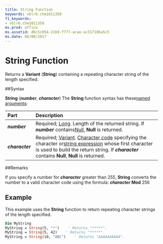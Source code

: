 ```yaml
---
title: String Function
keywords: vblr6.chm1011358
f1_keywords:
- vblr6.chm1011358
ms.prod: office
ms.assetid: d6c5c054-21b9-f777-acae-ac31710ba5c5
ms.date: 06/08/2017
---
```



# String Function



Returns a  **Variant** (**String**) containing a repeating character string of the length specified.

##Syntax

**String** (**_number_**, **_character_**)
The  **String** function syntax has these[named arguments](../../Glossary/vbe-glossary.md):


|**Part**|**Description**|
|:-----|:-----|
|**_number_**|Required; [Long](../../Glossary/vbe-glossary.md). Length of the returned string. If  **_number_** contains[Null](../../Glossary/vbe-glossary.md),  **Null** is returned.|
|**_character_**|Required; [Variant](../../Glossary/vbe-glossary.md). [Character code](../../Glossary/vbe-glossary.md) specifying the character or[string expression](../../Glossary/vbe-glossary.md) whose first character is used to build the return string. If **_character_** contains **Null**, **Null** is returned.|

##Remarks

If you specify a number for  **_character_** greater than 255, **String** converts the number to a valid character code using the formula:
 **_character_** **Mod** 256

## Example

This example uses the  **String** function to return repeating character strings of the length specified.


```vb
Dim MyString
MyString = String(5, "*")    ' Returns "*****".
MyString = String(5, 42)    ' Returns "*****".
MyString = String(10, "ABC")    ' Returns "AAAAAAAAAA".


```


